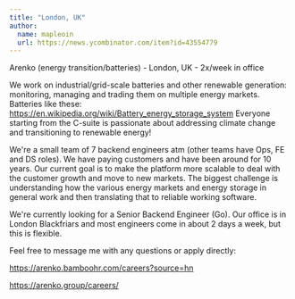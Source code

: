 ```yaml
---
title: "London, UK"
author:
  name: mapleoin
  url: https://news.ycombinator.com/item?id=43554779
---
```

Arenko (energy transition&#x2F;batteries) - London, UK - 2x&#x2F;week in office

We work on industrial&#x2F;grid-scale batteries and other renewable generation: monitoring, managing and trading them on multiple energy markets. Batteries like these: <a href="https:&#x2F;&#x2F;en.wikipedia.org&#x2F;wiki&#x2F;Battery_energy_storage_system" rel="nofollow">https:&#x2F;&#x2F;en.wikipedia.org&#x2F;wiki&#x2F;Battery_energy_storage_system</a> Everyone starting from the C-suite is passionate about addressing climate change and transitioning to renewable energy!

We&#x27;re a small team of 7 backend engineers atm (other teams have Ops, FE and DS roles). We have paying customers and have been around for 10 years. Our current goal is to make the platform more scalable to deal with the customer growth and move to new markets. The biggest challenge is understanding how the various energy markets and energy storage in general work and then translating that to reliable working software.

We&#x27;re currently looking for a Senior Backend Engineer (Go). Our office is in London Blackfriars and most engineers come in about 2 days a week, but this is flexible.

Feel free to message me with any questions or apply directly:

<a href="https:&#x2F;&#x2F;arenko.bamboohr.com&#x2F;careers?source=hn" rel="nofollow">https:&#x2F;&#x2F;arenko.bamboohr.com&#x2F;careers?source=hn</a>

<a href="https:&#x2F;&#x2F;arenko.group&#x2F;careers&#x2F;" rel="nofollow">https:&#x2F;&#x2F;arenko.group&#x2F;careers&#x2F;</a>
<JobApplication />
